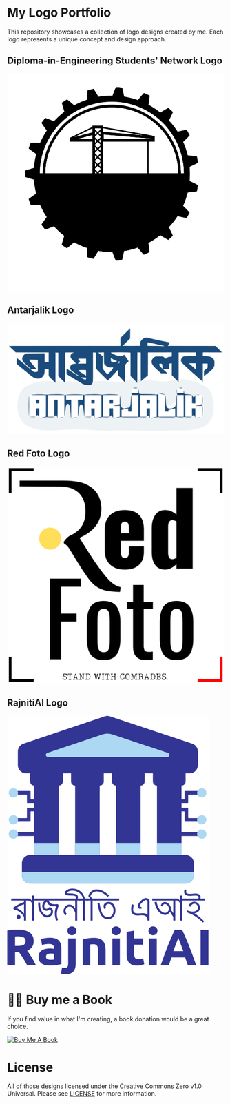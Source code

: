 # My Logo Portfolio 

This repository showcases a collection of logo designs created by me. Each logo represents a unique concept and design approach.

## Diploma-in-Engineering Students' Network Logo

![TSC Logo](TSC-logo.svg)

## Antarjalik Logo

![Antarjalik Logo](antarjalik-logo-crop.svg)

## Red Foto Logo

![Red Foto Logo](redfoto-logo.svg)


## RajnitiAI Logo

![RajnitiAI Logo](rajnitiai.svg)


# 👨‍🎨 Buy me a Book
If you find value in what I'm creating,‌ a book donation would be a great choice.

<a href="https://www.buymeacoffee.com/shrudra" target="_blank"><img src="https://img.buymeacoffee.com/button-api/?text=Buy%20me%20a%20book&emoji=📖&slug=shrudra&button_colour=FFDD00&font_colour=000000&font_family=Cookie&outline_colour=000000&coffee_colour=ffffff" alt="Buy Me A Book" style="height: auto !important;width: auto !important;" ></a>

# License

All of those designs licensed under the Creative Commons Zero v1.0 Universal. Please see [LICENSE](LICENSE.txt) for more information.
